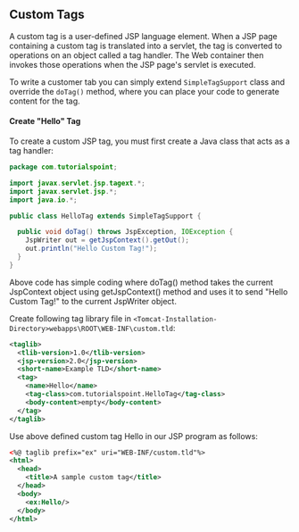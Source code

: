 ## Custom Tags
A custom tag is a user-defined JSP language element. When a JSP page containing a custom tag is translated into a servlet, the tag is converted to operations on an object called a tag handler. The Web container then invokes those operations when the JSP page's servlet is executed.

To write a customer tab you can simply extend `SimpleTagSupport` class and override the `doTag()` method, where you can place your code to generate content for the tag.

#### Create "Hello" Tag
To create a custom JSP tag, you must first create a Java class that acts as a tag handler:
```java
package com.tutorialspoint;

import javax.servlet.jsp.tagext.*;
import javax.servlet.jsp.*;
import java.io.*;

public class HelloTag extends SimpleTagSupport {

  public void doTag() throws JspException, IOException {
    JspWriter out = getJspContext().getOut();
    out.println("Hello Custom Tag!");
  }
}
```
Above code has simple coding where doTag() method takes the current JspContext object using getJspContext() method and uses it to send "Hello Custom Tag!" to the current JspWriter object.

Create following tag library file in `<Tomcat-Installation-Directory>webapps\ROOT\WEB-INF\custom.tld`:
```xml
<taglib>
  <tlib-version>1.0</tlib-version>
  <jsp-version>2.0</jsp-version>
  <short-name>Example TLD</short-name>
  <tag>
    <name>Hello</name>
    <tag-class>com.tutorialspoint.HelloTag</tag-class>
    <body-content>empty</body-content>
  </tag>
</taglib>
```
Use above defined custom tag Hello in our JSP program as follows:
```xml
<%@ taglib prefix="ex" uri="WEB-INF/custom.tld"%>
<html>
  <head>
    <title>A sample custom tag</title>
  </head>
  <body>
    <ex:Hello/>
  </body>
</html>
```


